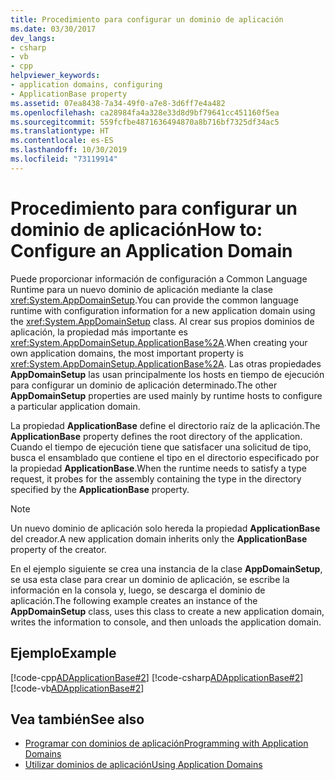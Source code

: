```yaml
---
title: Procedimiento para configurar un dominio de aplicación
ms.date: 03/30/2017
dev_langs:
- csharp
- vb
- cpp
helpviewer_keywords:
- application domains, configuring
- ApplicationBase property
ms.assetid: 07ea8438-7a34-49f0-a7e8-3d6ff7e4a482
ms.openlocfilehash: ca28984fa4a328e33d8d9bf79641cc451160f5ea
ms.sourcegitcommit: 559fcfbe4871636494870a8b716bf7325df34ac5
ms.translationtype: HT
ms.contentlocale: es-ES
ms.lasthandoff: 10/30/2019
ms.locfileid: "73119914"
---
```

# <a name="how-to-configure-an-application-domain"></a><span data-ttu-id="e0577-102">Procedimiento para configurar un dominio de aplicación</span><span class="sxs-lookup"><span data-stu-id="e0577-102">How to: Configure an Application Domain</span></span>
<span data-ttu-id="e0577-103">Puede proporcionar información de configuración a Common Language Runtime para un nuevo dominio de aplicación mediante la clase <xref:System.AppDomainSetup>.</span><span class="sxs-lookup"><span data-stu-id="e0577-103">You can provide the common language runtime with configuration information for a new application domain using the <xref:System.AppDomainSetup> class.</span></span> <span data-ttu-id="e0577-104">Al crear sus propios dominios de aplicación, la propiedad más importante es <xref:System.AppDomainSetup.ApplicationBase%2A>.</span><span class="sxs-lookup"><span data-stu-id="e0577-104">When creating your own application domains, the most important property is <xref:System.AppDomainSetup.ApplicationBase%2A>.</span></span> <span data-ttu-id="e0577-105">Las otras propiedades **AppDomainSetup** las usan principalmente los hosts en tiempo de ejecución para configurar un dominio de aplicación determinado.</span><span class="sxs-lookup"><span data-stu-id="e0577-105">The other **AppDomainSetup** properties are used mainly by runtime hosts to configure a particular application domain.</span></span>  
  
 <span data-ttu-id="e0577-106">La propiedad **ApplicationBase** define el directorio raíz de la aplicación.</span><span class="sxs-lookup"><span data-stu-id="e0577-106">The **ApplicationBase** property defines the root directory of the application.</span></span> <span data-ttu-id="e0577-107">Cuando el tiempo de ejecución tiene que satisfacer una solicitud de tipo, busca el ensamblado que contiene el tipo en el directorio especificado por la propiedad **ApplicationBase**.</span><span class="sxs-lookup"><span data-stu-id="e0577-107">When the runtime needs to satisfy a type request, it probes for the assembly containing the type in the directory specified by the **ApplicationBase** property.</span></span>  
  
> [!NOTE]
> <span data-ttu-id="e0577-108">Un nuevo dominio de aplicación solo hereda la propiedad **ApplicationBase** del creador.</span><span class="sxs-lookup"><span data-stu-id="e0577-108">A new application domain inherits only the **ApplicationBase** property of the creator.</span></span>  
  
 <span data-ttu-id="e0577-109">En el ejemplo siguiente se crea una instancia de la clase **AppDomainSetup**, se usa esta clase para crear un dominio de aplicación, se escribe la información en la consola y, luego, se descarga el dominio de aplicación.</span><span class="sxs-lookup"><span data-stu-id="e0577-109">The following example creates an instance of the **AppDomainSetup** class, uses this class to create a new application domain, writes the information to console, and then unloads the application domain.</span></span>  
  
## <a name="example"></a><span data-ttu-id="e0577-110">Ejemplo</span><span class="sxs-lookup"><span data-stu-id="e0577-110">Example</span></span>  
 [!code-cpp[ADApplicationBase#2](../../../samples/snippets/cpp/VS_Snippets_CLR/ADApplicationBase/CPP/source2.cpp#2)]
 [!code-csharp[ADApplicationBase#2](../../../samples/snippets/csharp/VS_Snippets_CLR/ADApplicationBase/CS/source2.cs#2)]
 [!code-vb[ADApplicationBase#2](../../../samples/snippets/visualbasic/VS_Snippets_CLR/ADApplicationBase/VB/source2.vb#2)]  
  
## <a name="see-also"></a><span data-ttu-id="e0577-111">Vea también</span><span class="sxs-lookup"><span data-stu-id="e0577-111">See also</span></span>

- [<span data-ttu-id="e0577-112">Programar con dominios de aplicación</span><span class="sxs-lookup"><span data-stu-id="e0577-112">Programming with Application Domains</span></span>](application-domains.md#programming-with-application-domains)
- [<span data-ttu-id="e0577-113">Utilizar dominios de aplicación</span><span class="sxs-lookup"><span data-stu-id="e0577-113">Using Application Domains</span></span>](use.md)
